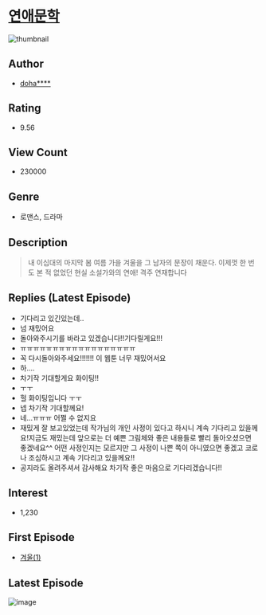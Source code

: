 # [연애문학](https://comic.naver.com/bestChallenge/list?titleId=735293)
![thumbnail](https://image-comic.pstatic.net/user_contents_data/challenge_comic/2019/10/08/328609/thumbnail_202x1640fe7879d_c958_4b1d_b573_57883d26db8e_00003376.JPEG)

## Author
- [doha****](https://comic.naver.com/artistTitle?id=328609)

## Rating
- 9.56

## View Count
- 230000

## Genre
- 로맨스, 드라마

## Description
> 내 이십대의 마지막 봄 여름 가을 겨울을 그 남자의 문장이 채운다. 이제껏 한 번도 본 적 없었던 현실 소설가와의 연애! 격주 연재합니다

## Replies (Latest Episode)
- 기다리고 있긴있는데..
- 넘 재밌어요
- 돌아와주시기를 바라고 있겠습니다!!기다릴게요!!!
- ㅠㅠㅠㅠㅠㅠㅠㅠㅠㅠㅠㅠㅠㅠㅠㅠㅠㅠ
- 꼭 다시돌아와주세요!!!!!!! 이 웹툰 너무 재밌어서요
- 하....
- 차기작 기대할게요 화이팅!!
- ㅜㅜ
- 헐 화이팅입니다 ㅜㅜ
- 넵 차기작 기대할께요!
- 네...ㅠㅠㅠ 어쩔 수 없지요
- 재밌게 잘 보고있었는데 작가님의 개인 사정이 있다고 하시니 계속 기다리고 있을께요!지금도 재밌는데 앞으로는 더 예쁜 그림체와 좋은 내용들로 빨리 돌아오셨으면 좋겠네요^^ 어떤 사정인지는 모르지만 그 사정이 나쁜 쪽이 아니였으면 좋겠고 코로나 조심하시고 계속 기다리고 있을께요!!
- 공지라도 올려주셔서 감사해요 차기작 좋은 마음으로 기다리겠습니다!!

## Interest
- 1,230

## First Episode
- [겨울(1)](https://comic.naver.com/bestChallenge/detail?titleId=735293&no=1)

## Latest Episode
![image](https://image-comic.pstatic.net/user_contents_data/challenge_comic/2020/11/12/328609/upload_4122257540147929957.jpeg)

